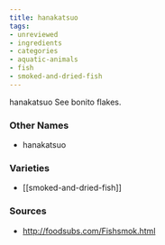 ```yaml
---
title: hanakatsuo
tags:
- unreviewed
- ingredients
- categories
- aquatic-animals
- fish
- smoked-and-dried-fish
---
```

hanakatsuo See bonito flakes.

### Other Names

* hanakatsuo

### Varieties

* [[smoked-and-dried-fish]]

### Sources
* http://foodsubs.com/Fishsmok.html
